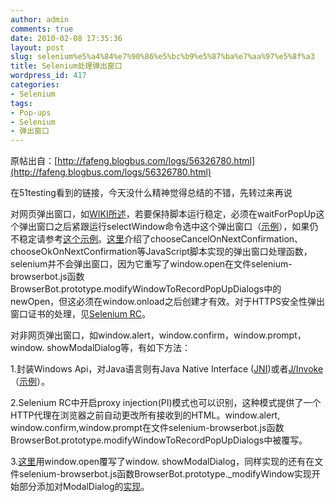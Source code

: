 ```yaml
---
author: admin
comments: true
date: 2010-02-08 17:35:36
layout: post
slug: selenium%e5%a4%84%e7%90%86%e5%bc%b9%e5%87%ba%e7%aa%97%e5%8f%a3
title: Selenium处理弹出窗口
wordpress_id: 417
categories:
- Selenium
tags:
- Pop-ups
- Selenium
- 弹出窗口
---
```


原帖出自：[http://fafeng.blogbus.com/logs/56326780.html](http://fafeng.blogbus.com/logs/56326780.html)

在51testing看到的链接，今天没什么精神觉得总结的不错，先转过来再说

对网页弹出窗口，如[WIKI所述](http://wiki.openqa.org/display/SEL/Selenium+Core+FAQ#SeleniumCoreFAQ-HowdoIworkwithapopupwindow%3F)，若要保持脚本运行稳定，必须在waitForPopUp这个弹出窗口之后紧跟运行selectWindow命令选中这个弹出窗口（[示例](http://qtp-help.blogspot.com/2009/07/selenium-handling-windows.html)），如果仍不稳定请参考[这个示例](http://stackoverflow.com/questions/99045/handling-browser-pop-up-windows-with-selenium)。[这里](http://epyramid.wordpress.com/2009/04/23/selenium-rc-and-pop-up-handling/)介绍了chooseCancelOnNextConfirmation、chooseOkOnNextConfirmation等JavaScript脚本实现的弹出窗口处理函数，selenium并不会弹出窗口，因为它重写了window.open在文件selenium-browserbot.js函数BrowserBot.prototype.modifyWindowToRecordPopUpDialogs中的newOpen，但这必须在window.onload之后创建才有效。对于HTTPS安全性弹出窗口证书的处理，见[Selenium RC](http://seleniumhq.org/docs/05_selenium_rc.html#handling-https-and-security-popups)。

对非网页弹出窗口，如window.alert，window.confirm，window.prompt，window. showModalDialog等，有如下方法：

1.封装Windows Api，对Java语言则有Java Native Interface ([JNI](http://java.sun.com/docs/books/jni/))或者[J/Invoke](http://www.jinvoke.com/)（[示例](http://www.jsystemtest.org/?q=node/70)）。

2.Selenium RC中开启proxy injection(PI)模式也可以识别，这种模式提供了一个HTTP代理在浏览器之前自动更改所有接收到的HTML。window.alert, window.confirm,window.prompt在文件selenium-browserbot.js函数BrowserBot.prototype.modifyWindowToRecordPopUpDialogs中被覆写。

3.[这里](http://www.javaeye.com/topic/434092)用window.open覆写了window. showModalDialog，同样实现的还有在文件selenium-browserbot.js函数BrowserBot.prototype._modifyWindow实现开始部分添加对ModalDialog的[实现](http://seleniumdeal.blogspot.com/2009/09/changing-selenium-jar-to-globally.html)。
